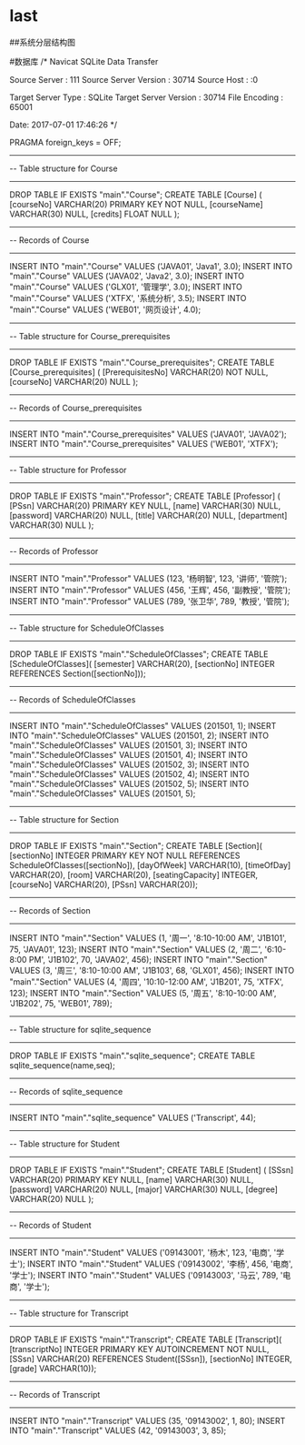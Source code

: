 # last
##系统分层结构图

#数据库
/*
Navicat SQLite Data Transfer

Source Server         : 111
Source Server Version : 30714
Source Host           : :0

Target Server Type    : SQLite
Target Server Version : 30714
File Encoding         : 65001

Date: 2017-07-01 17:46:26
*/

PRAGMA foreign_keys = OFF;

-- ----------------------------
-- Table structure for Course
-- ----------------------------
DROP TABLE IF EXISTS "main"."Course";
CREATE TABLE [Course] (
[courseNo] VARCHAR(20)  PRIMARY KEY NOT NULL,
[courseName] VARCHAR(30)  NULL,
[credits] FLOAT  NULL
);

-- ----------------------------
-- Records of Course
-- ----------------------------
INSERT INTO "main"."Course" VALUES ('JAVA01', 'Java1', 3.0);
INSERT INTO "main"."Course" VALUES ('JAVA02', 'Java2', 3.0);
INSERT INTO "main"."Course" VALUES ('GLX01', '管理学', 3.0);
INSERT INTO "main"."Course" VALUES ('XTFX', '系统分析', 3.5);
INSERT INTO "main"."Course" VALUES ('WEB01', '网页设计', 4.0);

-- ----------------------------
-- Table structure for Course_prerequisites
-- ----------------------------
DROP TABLE IF EXISTS "main"."Course_prerequisites";
CREATE TABLE [Course_prerequisites] (
[PrerequisitesNo] VARCHAR(20)  NOT NULL,
[courseNo] VARCHAR(20)  NULL
);

-- ----------------------------
-- Records of Course_prerequisites
-- ----------------------------
INSERT INTO "main"."Course_prerequisites" VALUES ('JAVA01', 'JAVA02');
INSERT INTO "main"."Course_prerequisites" VALUES ('WEB01', 'XTFX');

-- ----------------------------
-- Table structure for Professor
-- ----------------------------
DROP TABLE IF EXISTS "main"."Professor";
CREATE TABLE [Professor] (
[PSsn] VARCHAR(20)  PRIMARY KEY NULL,
[name] VARCHAR(30)  NULL,
[password] VARCHAR(20)  NULL,
[title] VARCHAR(20)  NULL,
[department] VARCHAR(30)  NULL
);

-- ----------------------------
-- Records of Professor
-- ----------------------------
INSERT INTO "main"."Professor" VALUES (123, '杨明智', 123, '讲师', '管院');
INSERT INTO "main"."Professor" VALUES (456, '王辉', 456, '副教授', '管院');
INSERT INTO "main"."Professor" VALUES (789, '张卫华', 789, '教授', '管院');

-- ----------------------------
-- Table structure for ScheduleOfClasses
-- ----------------------------
DROP TABLE IF EXISTS "main"."ScheduleOfClasses";
CREATE TABLE [ScheduleOfClasses](
    [semester] VARCHAR(20), 
    [sectionNo] INTEGER REFERENCES Section([sectionNo]));

-- ----------------------------
-- Records of ScheduleOfClasses
-- ----------------------------
INSERT INTO "main"."ScheduleOfClasses" VALUES (201501, 1);
INSERT INTO "main"."ScheduleOfClasses" VALUES (201501, 2);
INSERT INTO "main"."ScheduleOfClasses" VALUES (201501, 3);
INSERT INTO "main"."ScheduleOfClasses" VALUES (201501, 4);
INSERT INTO "main"."ScheduleOfClasses" VALUES (201502, 3);
INSERT INTO "main"."ScheduleOfClasses" VALUES (201502, 4);
INSERT INTO "main"."ScheduleOfClasses" VALUES (201502, 5);
INSERT INTO "main"."ScheduleOfClasses" VALUES (201501, 5);

-- ----------------------------
-- Table structure for Section
-- ----------------------------
DROP TABLE IF EXISTS "main"."Section";
CREATE TABLE [Section](
    [sectionNo] INTEGER PRIMARY KEY NOT NULL REFERENCES ScheduleOfClasses([sectionNo]), 
    [dayOfWeek] VARCHAR(10), 
    [timeOfDay] VARCHAR(20), 
    [room] VARCHAR(20), 
    [seatingCapacity] INTEGER, 
    [courseNo] VARCHAR(20), 
    [PSsn] VARCHAR(20));

-- ----------------------------
-- Records of Section
-- ----------------------------
INSERT INTO "main"."Section" VALUES (1, '周一', '8:10-10:00 AM', 'J1B101', 75, 'JAVA01', 123);
INSERT INTO "main"."Section" VALUES (2, '周二', '6:10-8:00 PM', 'J1B102', 70, 'JAVA02', 456);
INSERT INTO "main"."Section" VALUES (3, '周三', '8:10-10:00 AM', 'J1B103', 68, 'GLX01', 456);
INSERT INTO "main"."Section" VALUES (4, '周四', '10:10-12:00 AM', 'J1B201', 75, 'XTFX', 123);
INSERT INTO "main"."Section" VALUES (5, '周五', '8:10-10:00 AM', 'J1B202', 75, 'WEB01', 789);

-- ----------------------------
-- Table structure for sqlite_sequence
-- ----------------------------
DROP TABLE IF EXISTS "main"."sqlite_sequence";
CREATE TABLE sqlite_sequence(name,seq);

-- ----------------------------
-- Records of sqlite_sequence
-- ----------------------------
INSERT INTO "main"."sqlite_sequence" VALUES ('Transcript', 44);

-- ----------------------------
-- Table structure for Student
-- ----------------------------
DROP TABLE IF EXISTS "main"."Student";
CREATE TABLE [Student] (
[SSsn] VARCHAR(20)  PRIMARY KEY NULL,
[name] VARCHAR(30)  NULL,
[password] VARCHAR(20)  NULL,
[major] VARCHAR(30)  NULL,
[degree] VARCHAR(20)  NULL
);

-- ----------------------------
-- Records of Student
-- ----------------------------
INSERT INTO "main"."Student" VALUES ('09143001', '杨木', 123, '电商', '学士');
INSERT INTO "main"."Student" VALUES ('09143002', '李杨', 456, '电商', '学士');
INSERT INTO "main"."Student" VALUES ('09143003', '马云', 789, '电商', '学士');

-- ----------------------------
-- Table structure for Transcript
-- ----------------------------
DROP TABLE IF EXISTS "main"."Transcript";
CREATE TABLE [Transcript](
    [transcriptNo] INTEGER PRIMARY KEY AUTOINCREMENT NOT NULL, 
    [SSsn] VARCHAR(20) REFERENCES Student([SSsn]), 
    [sectionNo] INTEGER, 
    [grade] VARCHAR(10));

-- ----------------------------
-- Records of Transcript
-- ----------------------------
INSERT INTO "main"."Transcript" VALUES (35, '09143002', 1, 80);
INSERT INTO "main"."Transcript" VALUES (42, '09143003', 3, 85);


